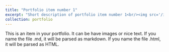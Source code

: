 ```yaml
---
title: "Portfolio item number 1"
excerpt: "Short description of portfolio item number 1<br/><img src='/images/800x600.png'>"
collection: portfolio
---
```


This is an item in your portfolio. It can be have images or nice text. If you name the file .md, it will be parsed as markdown. If you name the file .html, it will be parsed as HTML. 
